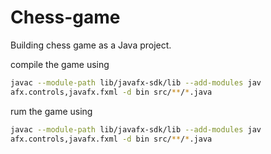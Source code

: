 # Chess-game
Building chess game as a Java project.

compile the game using
```bash
javac --module-path lib/javafx-sdk/lib --add-modules jav
afx.controls,javafx.fxml -d bin src/**/*.java
```

rum the game using 
```bash
javac --module-path lib/javafx-sdk/lib --add-modules jav
afx.controls,javafx.fxml -d bin src/**/*.java
```
